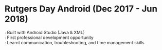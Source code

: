 # Rutgers Day Android (Dec 2017 - Jun 2018)

: Built with Android Studio (Java & XML) <br />
: First professional development opportunity <br />
: Learnt communication, troubleshooting, and time management skills <br />


